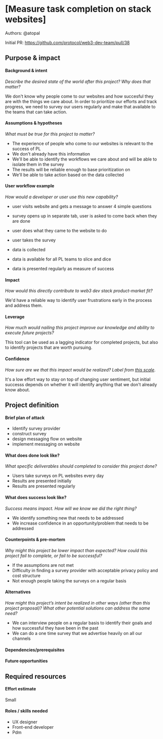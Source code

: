 # [Measure task completion on stack websites] 

Authors: @atopal

Initial PR: https://github.com/protocol/web3-dev-team/pull/38


## Purpose &amp; impact 
#### Background &amp; intent
_Describe the desired state of the world after this project? Why does that matter?_

We don't know why people come to our websites and how succesful they are with the things we care about. In order to prioritize our efforts and track progress, we need to survey our users regularly and make that available to the teams that can take action.


#### Assumptions &amp; hypotheses
_What must be true for this project to matter?_
- The experience of people who come to our websites is relevant to the success of PL
- We don't already have this information
- We'll be able to identify the workflows we care about and will be able to isolate them in the survey
- The results will be reliable enough to base prioritization on
- We'll be able to take action based on the data collected

#### User workflow example
_How would a developer or user use this new capability?_
* user visits website and gets a message to answer 4 simple questions
* survey opens up in separate tab, user is asked to come back when they are done
* user does what they came to the website to do
* user takes the survey

* data is collected
* data is available for all PL teams to slice and dice
* data is presented regularly as measure of success

#### Impact
_How would this directly contribute to web3 dev stack product-market fit?_

We'd have a reliable way to identify user frustrations early in the process and address them.

#### Leverage
_How much would nailing this project improve our knowledge and ability to execute future projects?_

This tool can be used as a lagging indicator for completed projects, but also to identify projects that are worth pursuing. 

#### Confidence
_How sure are we that this impact would be realized? Label from [this scale](https://medium.com/@nimay/inside-product-introduction-to-feature-priority-using-ice-impact-confidence-ease-and-gist-5180434e5b15)_.

It's a low effort way to stay on top of changing user sentiment, but initial successs depends on whether it will identify anything that we don't already know about.

## Project definition
#### Brief plan of attack

- Identify survey provider
- construct survey
- design messaging flow on website
- implement messaging on website

#### What does done look like?
_What specific deliverables should completed to consider this project done?_

- Users take surveys on PL websites every day
- Results are presented initially
- Results are presented regularly

####  What does success look like?
_Success means impact. How will we know we did the right thing?_

- We identify something new that needs to be addressed
- We increase confidence in an opportunity/problem that needs to be addressed

#### Counterpoints &amp; pre-mortem
_Why might this project be lower impact than expected? How could this project fail to complete, or fail to be successful?_

- If the assumptions are not met
- Difficulty in finding a survey provider with acceptable privacy policy and cost structure
- Not enough people taking the surveys on a regular basis

#### Alternatives
_How might this project’s intent be realized in other ways (other than this project proposal)? What other potential solutions can address the same need?_

- We can interview people on a regular basis to identify their goals and how successful they have been in the past
- We can do a one time survey that we advertise heavily on all our channels

#### Dependencies/prerequisites
<!--List any other projects that are dependencies/prerequisites for this project that is being pitched.-->

#### Future opportunities
<!--What future projects/opportunities could this project enable?-->

## Required resources

#### Effort estimate
Small

#### Roles / skills needed
- UX designer
- Front-end developer
- Pdm
